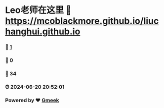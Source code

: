 # Leo老师在这里 :link: https://mcoblackmore.github.io/liuchanghui.github.io 
### :page_facing_up: [1](https://mcoblackmore.github.io/liuchanghui.github.io/tag.html) 
### :speech_balloon: 0 
### :hibiscus: 34 
### :alarm_clock: 2024-06-20 20:52:01 
### Powered by :heart: [Gmeek](https://github.com/Meekdai/Gmeek)
